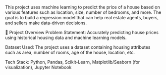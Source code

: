 This project uses machine learning to predict the price of a house based on various features such as location, size, number of bedrooms, and more. The goal is to build a regression model that can help real estate agents, buyers, and sellers make data-driven decisions.

📌 Project Overview
Problem Statement: Accurately predicting house prices using historical housing data and machine learning models.

Dataset Used: The project uses a dataset containing housing attributes such as area, number of rooms, age of the house, location, etc.

Tech Stack: Python, Pandas, Scikit-Learn, Matplotlib/Seaborn (for visualization), Jupyter Notebook

